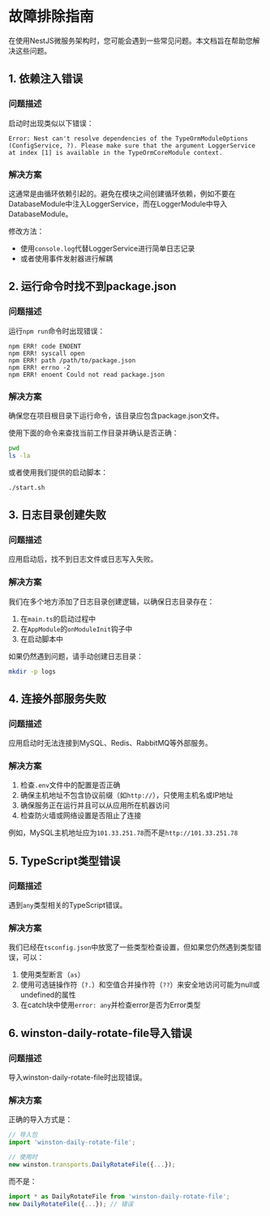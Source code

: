 # 故障排除指南

在使用NestJS微服务架构时，您可能会遇到一些常见问题。本文档旨在帮助您解决这些问题。

## 1. 依赖注入错误

### 问题描述

启动时出现类似以下错误：

```
Error: Nest can't resolve dependencies of the TypeOrmModuleOptions (ConfigService, ?). Please make sure that the argument LoggerService at index [1] is available in the TypeOrmCoreModule context.
```

### 解决方案

这通常是由循环依赖引起的。避免在模块之间创建循环依赖，例如不要在DatabaseModule中注入LoggerService，而在LoggerModule中导入DatabaseModule。

修改方法：

- 使用`console.log`代替LoggerService进行简单日志记录
- 或者使用事件发射器进行解耦

## 2. 运行命令时找不到package.json

### 问题描述

运行`npm run`命令时出现错误：

```
npm ERR! code ENOENT
npm ERR! syscall open
npm ERR! path /path/to/package.json
npm ERR! errno -2
npm ERR! enoent Could not read package.json
```

### 解决方案

确保您在项目根目录下运行命令，该目录应包含package.json文件。

使用下面的命令来查找当前工作目录并确认是否正确：

```bash
pwd
ls -la
```

或者使用我们提供的启动脚本：

```bash
./start.sh
```

## 3. 日志目录创建失败

### 问题描述

应用启动后，找不到日志文件或日志写入失败。

### 解决方案

我们在多个地方添加了日志目录创建逻辑，以确保日志目录存在：

1. 在`main.ts`的启动过程中
2. 在`AppModule`的`onModuleInit`钩子中
3. 在启动脚本中

如果仍然遇到问题，请手动创建日志目录：

```bash
mkdir -p logs
```

## 4. 连接外部服务失败

### 问题描述

应用启动时无法连接到MySQL、Redis、RabbitMQ等外部服务。

### 解决方案

1. 检查`.env`文件中的配置是否正确
2. 确保主机地址不包含协议前缀（如`http://`），只使用主机名或IP地址
3. 确保服务正在运行并且可以从应用所在机器访问
4. 检查防火墙或网络设置是否阻止了连接

例如，MySQL主机地址应为`101.33.251.78`而不是`http://101.33.251.78`

## 5. TypeScript类型错误

### 问题描述

遇到`any`类型相关的TypeScript错误。

### 解决方案

我们已经在`tsconfig.json`中放宽了一些类型检查设置，但如果您仍然遇到类型错误，可以：

1. 使用类型断言（`as`）
2. 使用可选链操作符（`?.`）和空值合并操作符（`??`）来安全地访问可能为null或undefined的属性
3. 在catch块中使用`error: any`并检查error是否为Error类型

## 6. winston-daily-rotate-file导入错误

### 问题描述

导入winston-daily-rotate-file时出现错误。

### 解决方案

正确的导入方式是：

```typescript
// 导入包
import 'winston-daily-rotate-file';

// 使用时
new winston.transports.DailyRotateFile({...});
```

而不是：

```typescript
import * as DailyRotateFile from 'winston-daily-rotate-file';
new DailyRotateFile({...}); // 错误
```
